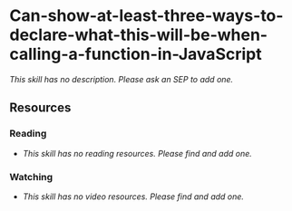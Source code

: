 # Can-show-at-least-three-ways-to-declare-what-this-will-be-when-calling-a-function-in-JavaScript

_This skill has no description. Please ask an SEP to add one._

## Resources

### Reading

- _This skill has no reading resources. Please find and add one._

### Watching

- _This skill has no video resources. Please find and add one._
